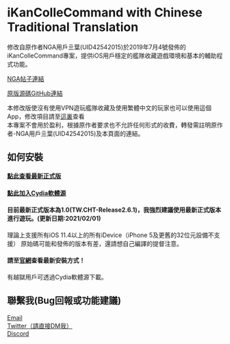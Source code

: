 # iKanColleCommand with Chinese Traditional Translation
修改自原作者NGA用戶亖葉(UID42542015)於2019年7月4號發佈的iKanColleCommand專案，提供iOS用戶穩定的艦隊收藏遊戲環境和基本的輔助程式功能。  

[NGA帖子連結](https://ngabbs.com/read.php?tid=17767319)  

[原版源碼GitHub連結](https://github.com/lhc-clover/iKanColleCommand)  

本修改版使沒有使用VPN遊玩艦隊收藏及使用繁體中文的玩家也可以使用這個App，修改項目請至[這裏](https://forum.gamer.com.tw/C.php?bsn=24698&snA=20053&tnum=5&bPage=2)查看  
本專案不會用於盈利，根據原作者要求也不允許任何形式的收費，轉發需註明原作者-NGA用戶亖葉(UID42542015)及本頁面的連結。  
## 如何安裝
#### [點此查看最新正式版](https://github.com/ming900518/KC2CHT/releases/tag/Release2.6.1)
#### [點此加入Cydia軟體源](https://kc2tweaked.github.io/repo/)
#### 目前最新正式版本為1.0(TW.CHT-Release2.6.1)，我強烈建議使用最新正式版本進行遊玩。(更新日期:2021/02/01)
理論上支援所有iOS 11.4以上的所有iDevice（iPhone 5及更舊的32位元設備不支援） 
原始碼可能和發佈的版本有差，還請想自己編譯的提督注意。  
#### 請至[官網](http://kc2tweaked.github.io)查看最新安裝方式！  
有越獄用戶可透過Cydia軟體源下載。  
## 聯繫我(Bug回報或功能建議)
[Email](mailto:ming900518@gmail.com)  
[Twitter（請直接DM我）](https://twitter.com/mingchang137)  
[Discord](https://discord.gg/Yesf3cN)
